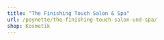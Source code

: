 ```yaml
---
title: "The Finishing Touch Salon & Spa"
url: /poynette/the-finishing-touch-salon-und-spa/
shop: Kosmetik
---
```

